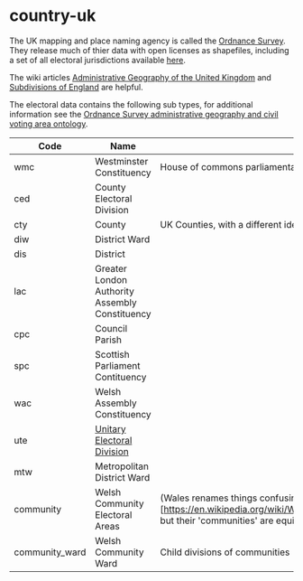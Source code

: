 # country-uk

The UK mapping and place naming agency is called the [Ordnance Survey](https://www.ordnancesurvey.co.uk/). They release much of thier data with open licenses as shapefiles, including a set of all electoral jurisdictions available [here](https://www.ordnancesurvey.co.uk/opendatadownload/products.html#BDLINE).

The wiki articles [Administrative Geography of the United Kingdom](https://en.wikipedia.org/wiki/Administrative_geography_of_the_United_Kingdom) and [Subdivisions of England](https://en.wikipedia.org/wiki/Subdivisions_of_England) are helpful.

The electoral data contains the following sub types, for additional information see the [Ordnance Survey administrative geography and civil voting area ontology](http://data.ordnancesurvey.co.uk/ontology/admingeo/).

|Code|Name|Description|
|---|---|---|
|wmc|Westminster Constituency|House of commons parliamentary constituencies|
|ced|County Electoral Division|   |
|cty|County|UK Counties, with a different identifier to keep them distinct from US counties|
|diw|District Ward|   |
|dis|District|   |
|lac|Greater London Authority Assembly Constituency|   |
|cpc|Council Parish|   |
|spc|Scottish Parliament Contituency|   |
|wac|Welsh Assembly Constituency|   |
|ute|[Unitary Electoral Division](http://data.ordnancesurvey.co.uk/ontology/admingeo/UnitaryAuthorityElectoralDivision)|   |
|mtw|Metropolitan District Ward|   |
|community|Welsh Community Electoral Areas|(Wales renames things confusingly)[https://en.wikipedia.org/wiki/Wards_and_electoral_divisions_of_the_United_Kingdom#Wales] but their 'communities' are equivalent to Council Parishes in the UK|
|community_ward|Welsh Community Ward|Child divisions of communities|
